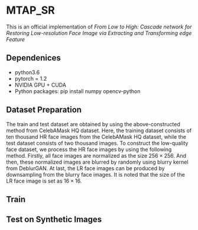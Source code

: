 # MTAP_SR
This is an official implementation of _From Low to High: Cascade network for Restoring Low-resolution Face Image via Extracting and Transforming edge Feature_

## Dependenices
* python3.6
* pytorch = 1.2
* NVIDIA GPU + CUDA
* Python packages: pip install numpy opencv-python

## Dataset Preparation
The train and test dataset are obtained by using the above-constructed method from CelebAMask HQ dataset. Here, the training dataset consists of ten thousand HR face images from the CelebAMask HQ dataset, while the test dataset consists of two thousand images. To construct the low-quality face dataset, we process the HR face images by using the following method. Firstly, all face images are normalized as the size $256 \times 256$. And then, these normalized images are blurred by randomly using blurry kernel from DeblurGAN. At last, the LR face images can be produced by downsampling from the blurry face images. It is noted that the size of the LR face image is set as $16 \times 16$.

## Train

## Test on Synthetic Images
